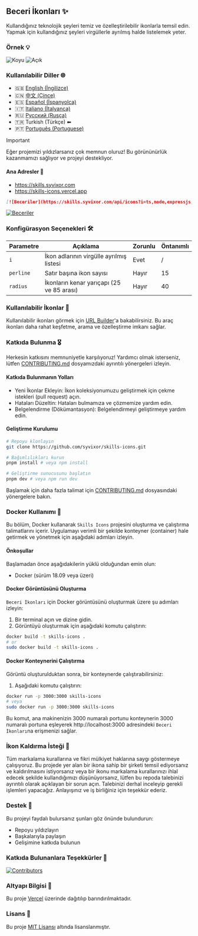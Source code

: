 ## Beceri İkonları ✨

Kullandığınız teknolojik şeyleri temiz ve özelleştirilebilir ikonlarla temsil edin. Yapmak için kullandığınız şeyleri virgüllerle ayrılmış halde listelemek yeter.

### Örnek 💡

![Koyu](../../.github/example-dark.png#gh-dark-mode-only)
![Açık](../../.github/example-light.png#gh-light-mode-only)

### Kullanılabilir Diller 🌐

- 🇬🇧 [English (İngilizce)](../../README.md) 
- 🇨🇳 [中文 (Çince)](../../i18n/zh/README.md)
- 🇪🇸 [Español (İspanyolca)](../../i18n/es/README.md)
- 🇮🇹 [Italiano (İtalyanca)](../../i18n/it/README.md)
- 🇷🇺 [Русский (Rusça)](../../i18n/ru/README.md)
- 🇹🇷 Turkish (Türkçe) ⬅
- 🇵🇹 [Português (Portuguese)](../pt/README.md)

> [!IMPORTANT]
> Eğer projemizi yıldızlarsanız çok memnun oluruz! Bu görününürlük kazanmamızı sağlıyor ve projeyi destekliyor.
#### Ana Adresler 🔗

- https://skills.syvixor.com
- https://skills-icons.vercel.app

```markdown
[![Beceriler](https://skills.syvixor.com/api/icons?i=ts,node,expressjs,vue,nuxt,mongodb,prisma)](https://github.com/syvixor/skills-icons)
```

[![Beceriler](https://skills.syvixor.com/api/icons?i=ts,node,expressjs,vue,nuxt,mongodb,prisma)](https://github.com/syvixor/skills-icons)

### Konfigürasyon Seçenekleri 🛠️

| Parametre | Açıklama                                         | Zorunlu  | Öntanımlı |
|-----------|--------------------------------------------------|----------|---------|
| `i`       | İkon adlarının virgülle ayrılmış listesi        | Evet      | /       |
| `perline` | Satır başına ikon sayısı                    | Hayır       | 15      |
| `radius`  | İkonların kenar yarıçapı (25 ve 85 arası)  | Hayır       | 40      |

### Kullanılabilir İkonlar 🎨

Kullanılabilir ikonları görmek için [URL Builder](https://builder.syvixor.com)'a bakabilirsiniz. Bu araç ikonları daha rahat keşfetme, arama ve özelleştirme imkanı sağlar.

### Katkıda Bulunma 🎖️

Herkesin katkısını memnuniyetle karşılıyoruz! Yardımcı olmak isterseniz, lütfen [CONTRIBUTING.md](../../.github/CONTRIBUTING.md) dosyamızdaki ayrıntılı yönergeleri izleyin.

#### Katkıda Bulunmanın Yolları

- Yeni İkonlar Ekleyin: İkon koleksiyonumuzu geliştirmek için çekme istekleri (pull request) açın.
- Hataları Düzeltin: Hataları bulmamıza ve çözmemize yardım edin.
- Belgelendirme (Dökümantasyon): Belgelendirmeyi geliştirmeye yardım edin.

#### Geliştirme Kurulumu

```bash
# Repoyu klonlayın
git clone https://github.com/syvixor/skills-icons.git

# Bağımlılıkları kurun
pnpm install # veya npm install

# Geliştirme sunucusunu başlatın
pnpm dev # veya npm run dev
```

Başlamak için daha fazla talimat için [CONTRIBUTING.md](../../.github/CONTRIBUTING.md) dosyasındaki yönergelere bakın.

### Docker Kullanımı 🐳

Bu bölüm, Docker kullanarak `Skills Icons` projesini oluşturma ve çalıştırma talimatlarını içerir. Uygulamayı verimli bir şekilde konteyner (container) hale getirmek ve yönetmek için aşağıdaki adımları izleyin.

#### Önkoşullar

Başlamadan önce aşağıdakilerin yüklü olduğundan emin olun:
- Docker (sürüm 18.09 veya üzeri)

#### Docker Görüntüsünü Oluşturma

`Beceri İkonları` için Docker görüntüsünü oluşturmak üzere şu adımları izleyin:
1. Bir terminal açın ve dizine gidin.
2. Görüntüyü oluşturmak için aşağıdaki komutu çalıştırın:
```bash
docker build -t skills-icons .
# or
sudo docker build -t skills-icons .
```

#### Docker Konteynerini Çalıştırma

Görüntü oluşturulduktan sonra, bir konteynerde çalıştırabilirsiniz:
1. Aşağıdaki komutu çalıştırın:
```bash
docker run -p 3000:3000 skills-icons
# veya
sudo docker run -p 3000:3000 skills-icons
```

Bu komut, ana makinenizin 3000 numaralı portunu konteynerin 3000 numaralı portuna eşleyerek http://localhost:3000 adresindeki `Beceri İkonları`na erişmenizi sağlar.

### İkon Kaldırma İsteği 🚫

Tüm markalama kurallarına ve fikri mülkiyet haklarına saygı göstermeye çalışıyoruz. Bu projede yer alan bir ikona sahip bir şirketi temsil ediyorsanız ve kaldırılmasını istiyorsanız veya bir ikonu markalama kurallarınızı ihlal edecek şekilde kullandığımızı düşünüyorsanız, lütfen bu repoda talebinizi ayrıntılı olarak açıklayan bir sorun açın. Talebinizi derhal inceleyip gerekli işlemleri yapacağız. Anlayışınız ve iş birliğiniz için teşekkür ederiz.

### Destek 💝

Bu projeyi faydalı bulursanız şunları göz önünde bulundurun:

- Repoyu yıldızlayın
- Başkalarıyla paylaşın
- Gelişimine katkıda bulunun

### Katkıda Bulunanlara Teşekkürler 🙏

[![Contributors](https://contrib.rocks/image?repo=syvixor/skills-icons)](https://github.com/syvixor/skills-icons/graphs/contributors)

### Altyapı Bilgisi 🛟

Bu proje [Vercel](https://vercel.com) üzerinde dağıtılıp barındırılmaktadır.

### Lisans 📝
Bu proje [MIT Lisansı](../../LICENSE) altında lisanslanmıştır.
